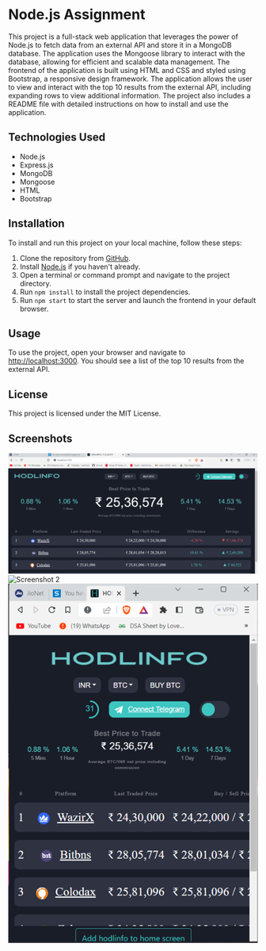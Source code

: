 # Node.js Assignment

This project is a full-stack web application that leverages the power of Node.js to fetch data from an external API and store it in a MongoDB database. The application uses the Mongoose library to interact with the database, allowing for efficient and scalable data management. The frontend of the application is built using HTML and CSS and styled using Bootstrap, a responsive design framework. The application allows the user to view and interact with the top 10 results from the external API, including expanding rows to view additional information. The project also includes a README file with detailed instructions on how to install and use the application.

## Technologies Used

- Node.js
- Express.js
- MongoDB
- Mongoose
- HTML
- Bootstrap

## Installation

To install and run this project on your local machine, follow these steps:

1. Clone the repository from [GitHub]().
2. Install [Node.js](https://nodejs.org/en/) if you haven't already.
3. Open a terminal or command prompt and navigate to the project directory.
4. Run `npm install` to install the project dependencies.
5. Run `npm start` to start the server and launch the frontend in your default browser.

## Usage

To use the project, open your browser and navigate to [http://localhost:3000](http://localhost:3000). You should see a list of the top 10 results from the external API.



## License

This project is licensed under the MIT License.

## Screenshots

![Screenshot 1](https://github.com/anshumagahlot22/Node.js-Assignment/blob/main/screenshots/laptop.png)
![Screenshot 2](https://github.com/anshumagahlot22/Node.js-Assignment/blob/main/screenshots/mobile.png)
![Screenshot 3](https://github.com/anshumagahlot22/Node.js-Assignment/blob/main/screenshots/small.png)


